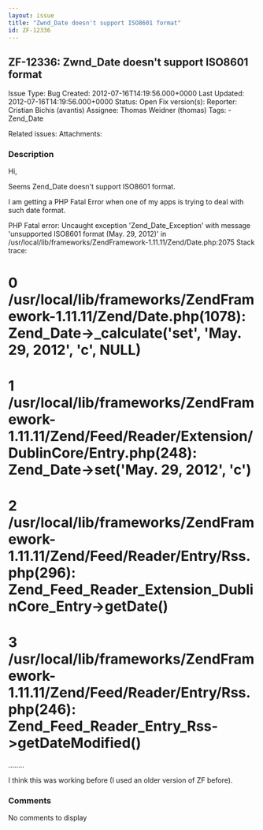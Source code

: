 ```yaml
---
layout: issue
title: "Zwnd_Date doesn't support ISO8601 format"
id: ZF-12336
---
```


ZF-12336: Zwnd\_Date doesn't support ISO8601 format
---------------------------------------------------

 Issue Type: Bug Created: 2012-07-16T14:19:56.000+0000 Last Updated: 2012-07-16T14:19:56.000+0000 Status: Open Fix version(s): 
 Reporter:  Cristian Bichis (avantis)  Assignee:  Thomas Weidner (thomas)  Tags: - Zend\_Date
 
 Related issues: 
 Attachments: 
### Description

Hi,

Seems Zend\_Date doesn't support ISO8601 format.

I am getting a PHP Fatal Error when one of my apps is trying to deal with such date format.

PHP Fatal error: Uncaught exception 'Zend\_Date\_Exception' with message 'unsupported ISO8601 format (May. 29, 2012)' in /usr/local/lib/frameworks/ZendFramework-1.11.11/Zend/Date.php:2075 Stack trace:

0 /usr/local/lib/frameworks/ZendFramework-1.11.11/Zend/Date.php(1078): Zend\_Date->\_calculate('set', 'May. 29, 2012', 'c', NULL)
=================================================================================================================================

1 /usr/local/lib/frameworks/ZendFramework-1.11.11/Zend/Feed/Reader/Extension/DublinCore/Entry.php(248): Zend\_Date->set('May. 29, 2012', 'c')
=============================================================================================================================================

2 /usr/local/lib/frameworks/ZendFramework-1.11.11/Zend/Feed/Reader/Entry/Rss.php(296): Zend\_Feed\_Reader\_Extension\_DublinCore\_Entry->getDate()
==================================================================================================================================================

3 /usr/local/lib/frameworks/ZendFramework-1.11.11/Zend/Feed/Reader/Entry/Rss.php(246): Zend\_Feed\_Reader\_Entry\_Rss->getDateModified()
========================================================================================================================================

........

I think this was working before (I used an older version of ZF before).

 

 

### Comments

No comments to display